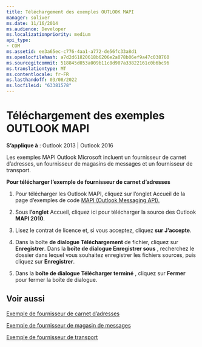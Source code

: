 ```yaml
---
title: Téléchargement des exemples OUTLOOK MAPI
manager: soliver
ms.date: 11/16/2014
ms.audience: Developer
ms.localizationpriority: medium
api_type:
- COM
ms.assetid: ee3a65ec-c776-4aa1-a772-de56fc33a8d1
ms.openlocfilehash: a7d2d61820618b6206e2a078b06ef9a47c038760
ms.sourcegitcommit: 518845d053a009b11c8d907a33822161c0b6bc96
ms.translationtype: MT
ms.contentlocale: fr-FR
ms.lasthandoff: 03/08/2022
ms.locfileid: "63381578"
---
```

# <a name="downloading-the-outlook-mapi-samples"></a>Téléchargement des exemples OUTLOOK MAPI

  
  
**S’applique à** : Outlook 2013 | Outlook 2016 
  
Les exemples MAPI Outlook Microsoft incluent un fournisseur de carnet d’adresses, un fournisseur de magasins de messages et un fournisseur de transport.
  
 **Pour télécharger l’exemple de fournisseur de carnet d’adresses**
  
1. Pour télécharger les Outlook MAPI, cliquez sur l’onglet Accueil de  la page d’exemples de code [MAPI (Outlook Messaging API).](https://ol2010mapisamples.codeplex.com/) 
    
2. Sous **l’onglet** Accueil, cliquez ici pour télécharger la source des Outlook **MAPI 2010**.
    
3. Lisez le contrat de licence et, si vous acceptez, cliquez **sur J’accepte**.
    
4. Dans la boîte **de dialogue Téléchargement** de fichier, cliquez sur **Enregistrer**. Dans la **boîte de dialogue Enregistrer sous** , recherchez le dossier dans lequel vous souhaitez enregistrer les fichiers sources, puis cliquez sur **Enregistrer**.
    
5. Dans la **boîte de dialogue Télécharger terminé** , cliquez sur **Fermer** pour fermer la boîte de dialogue. 
    
## <a name="see-also"></a>Voir aussi



[Exemple de fournisseur de carnet d’adresses](address-book-provider-sample.md)
  
[Exemple de fournisseur de magasin de messages](message-store-provider-sample.md)
  
[Exemple de fournisseur de transport](transport-provider-sample.md)

